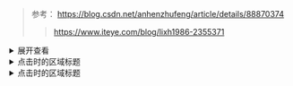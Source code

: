 > 参考： https://blog.csdn.net/anhenzhufeng/article/details/88870374
>> https://www.iteye.com/blog/lixh1986-2355371

<details>
<summary>展开查看</summary>
<pre><code>
System.out.println("Hello to see U!");
</code></pre>
</details>

<details>
  <summary>点击时的区域标题</summary>

  ```bash
  echo "hello shell"
  echo "hello python"
  ```
  
</details>

<details>
  <summary>点击时的区域标题</summary>
  
```
这是折叠的代码1
这是折叠的代码2
```

</details>

